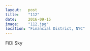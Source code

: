 ```yaml
---
layout:   post
title:    "112"
date:     2016-09-15
image:    "112.jpg"
location: "Financial District, NYC"
---
```


FiDi Sky
